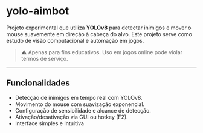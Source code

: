 # yolo-aimbot

Projeto experimental que utiliza **YOLOv8** para detectar inimigos e mover o mouse suavemente em direção à cabeça do alvo. Este projeto serve como estudo de visão computacional e automação em jogos.

> ⚠️ Apenas para fins educativos. Uso em jogos online pode violar termos de serviço.

---

## Funcionalidades

- Detecção de inimigos em tempo real com YOLOv8.
- Movimento do mouse com suavização exponencial.
- Configuração de sensibilidade e alcance de detecção.
- Ativação/desativação via GUI ou hotkey (F2).
- Interface simples e Intuitiva
